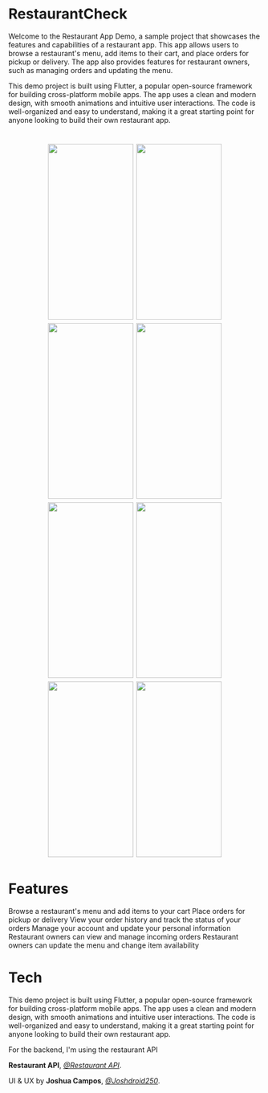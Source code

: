# RestaurantCheck

Welcome to the Restaurant App Demo, a sample project that showcases the features and capabilities of a restaurant app. This app allows users to browse a restaurant's menu, add items to their cart, and place orders for pickup or delivery. The app also provides features for restaurant owners, such as managing orders and updating the menu.

This demo project is built using Flutter, a popular open-source framework for building cross-platform mobile apps. The app uses a clean and modern design, with smooth animations and intuitive user interactions. The code is well-organized and easy to understand, making it a great starting point for anyone looking to build their own restaurant app.



<h1 align="center">
<img src="https://user-images.githubusercontent.com/68037905/209856494-4b48945b-aba5-44c8-80c0-98ce0cb425e5.png" width="170" height="350"/>
<img src="https://user-images.githubusercontent.com/68037905/209856497-749478e3-2f83-48b0-930d-428eb99fa60c.png" width="170" height="350"/>
<img src="https://user-images.githubusercontent.com/68037905/209856498-b335aaca-6075-480e-9a58-af1e3bc6ae18.png" width="170" height="350"/>
<img src="https://user-images.githubusercontent.com/68037905/209856500-6c56fa17-0def-4c37-bca4-201115933d69.png" width="170" height="350"/>
<img src="https://user-images.githubusercontent.com/68037905/209856503-a574d70c-edba-4ef5-8ffb-f328b447f39d.png" width="170" height="350"/>
<img src="https://user-images.githubusercontent.com/68037905/209856507-4a689695-0a51-4fa4-b912-5f66d356cc17.png" width="170" height="350"/>
<img src="https://user-images.githubusercontent.com/68037905/209856508-696db28c-459a-4466-92b6-8a8c92e93d84.png" width="170" height="350"/>
<img src="https://user-images.githubusercontent.com/68037905/209856509-d65bee5e-ae7c-496f-8273-d003f40530da.png" width="170" height="350"/>


</h1>


# Features

Browse a restaurant's menu and add items to your cart
Place orders for pickup or delivery
View your order history and track the status of your orders
Manage your account and update your personal information
Restaurant owners can view and manage incoming orders
Restaurant owners can update the menu and change item availability

# Tech
This demo project is built using Flutter, a popular open-source framework for building cross-platform mobile apps. The app uses a clean and modern design, with smooth animations and intuitive user interactions. The code is well-organized and easy to understand, making it a great starting point for anyone looking to build their own restaurant app.


For the backend, I'm using the restaurant API

**Restaurant API**, [*@Restaurant API*](https://github.com/BrunoMazzocchi/restaurant_api).

UI & UX by **Joshua Campos**, [*@Joshdroid250*](https://github.com/Joshdroid250).

